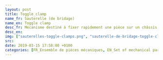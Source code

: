 ```yaml
---
layout: post
title: Toggle_clamp
name_fr: Sauterelle (de bridage)
name_en: Toggle clamp
desc_fr: Mécanisme destiné à fixer rapidement une pièce sur un châssis, notamment dans le domaine de l'usinage sur machine-outil. Le bridage ou clampage de la pièce est assuré par la friction sur le patin de contact.
desc_en: 
img: ["sauterelles-toggle-clamps.png", "sauterelle-de-bridage-toggle-clamp.png"]
src: 
date: 2019-03-15 17:58:00 +0100
categories: [FR_Ensemble de pièces mécaniques, EN_Set of mechanical parts]
---
```

